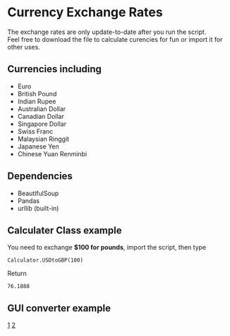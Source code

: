# Currency Exchange Rates
The exchange rates are only update-to-date after you run the script. <br />
Feel free to download the file to calculate curencies for fun or import it for other uses.

## Currencies including

- Euro
- British Pound
- Indian Rupee 
- Australian Dollar
- Canadian Dollar
- Singapore Dollar 
- Swiss Franc 
- Malaysian Ringgit 
- Japanese Yen
- Chinese Yuan Renminbi



## Dependencies

- BeautifulSoup
- Pandas
- urllib (built-in)



## Calculater Class example


You need to exchange **$100 for pounds**, import the script, then type

```Calculator.USDtoGBP(100)```

Return 

```76.1888```

## GUI converter example
[1](https://github.com/kailichou/currency_exchange_calculator/blob/master/pic/example%201.png)
[2](https://github.com/kailichou/currency_exchange_calculator/blob/master/pic/example%202.png)
